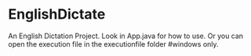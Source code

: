 # EnglishDictate
An English Dictation Project. Look in App.java for how to use.
Or you can open the execution file in the executionfile folder #windows only.
